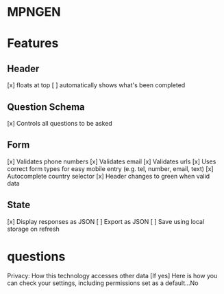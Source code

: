 # MPNGEN



# Features
## Header
[x] floats at top
[ ] automatically shows what's been completed

## Question Schema
[x] Controls all questions to be asked

## Form
[x] Validates phone numbers
[x] Validates email
[x] Validates urls
[x] Uses correct form types for easy mobile entry (e.g. tel, number, email, text)
[x] Autocomplete country selector
[x] Header changes to green when valid data

## State
[x] Display responses as JSON
[ ] Export as JSON
[ ] Save using local storage on refresh


# questions

Privacy: How this technology accesses other data
[If yes] Here is how you can check your settings,
including permissions set as a default...No
